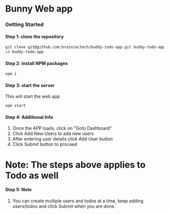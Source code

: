 # Bunny Web app


### Getting Started

#### Step 1: clone the repository

```bash
git clone git@github.com:brainiactech/buddy-todo-app.git buddy-todo-app
cd buddy-todo-app
```

#### Step 2: install NPM packages

```bash
npm i
```

#### Step 3: start the server

This will start the web app

```bash
npm start
```

#### Step 4: Additional Info

1. Once the APP loads, click on "Goto Dashboard"
2. Click Add New Users to add new users
3. After entering user details click Add User button
4. Click Submit button to proceed

# Note: The steps above applies to Todo as well

#### Step 5: Note

1. You can create multiple users and todos at a time, keep adding users/todos and click Submit when you are done. 


